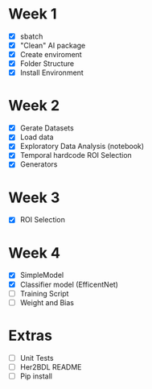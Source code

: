 # Week 1 
- [x] sbatch
- [x] "Clean" AI package 
- [x] Create enviroment
- [x] Folder Structure
- [x] Install Environment

# Week 2
- [x] Gerate Datasets
- [x] Load data
- [x] Exploratory Data Analysis (notebook)
- [x] Temporal hardcode ROI Selection
- [x] Generators

# Week 3
- [x] ROI Selection

# Week 4
- [x] SimpleModel
- [x] Classifier model (EfficentNet)
- [ ] Training Script
- [ ] Weight and Bias

# Extras
- [ ] Unit Tests
- [ ] Her2BDL README
- [ ] Pip install